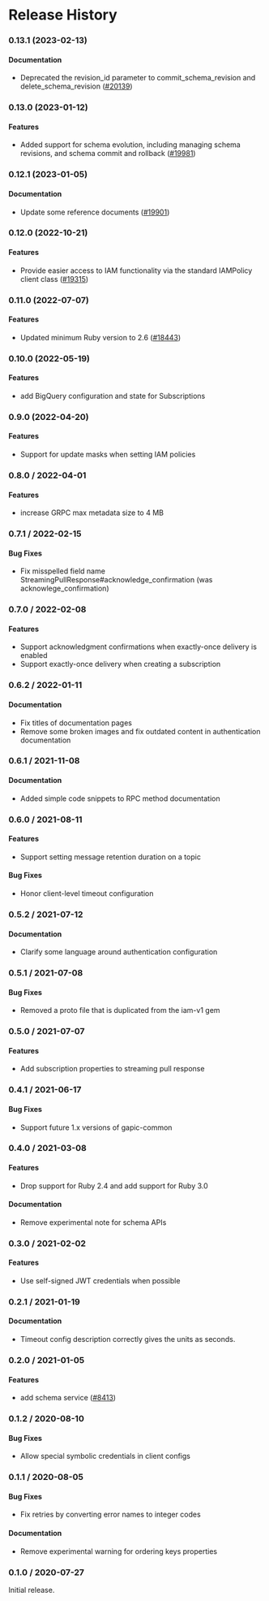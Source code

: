 # Release History

### 0.13.1 (2023-02-13)

#### Documentation

* Deprecated the revision_id parameter to commit_schema_revision and delete_schema_revision ([#20139](https://github.com/googleapis/google-cloud-ruby/issues/20139)) 

### 0.13.0 (2023-01-12)

#### Features

* Added support for schema evolution, including managing schema revisions, and schema commit and rollback ([#19981](https://github.com/googleapis/google-cloud-ruby/issues/19981)) 

### 0.12.1 (2023-01-05)

#### Documentation

* Update some reference documents ([#19901](https://github.com/googleapis/google-cloud-ruby/issues/19901)) 

### 0.12.0 (2022-10-21)

#### Features

* Provide easier access to IAM functionality via the standard IAMPolicy client class ([#19315](https://github.com/googleapis/google-cloud-ruby/issues/19315)) 

### 0.11.0 (2022-07-07)

#### Features

* Updated minimum Ruby version to 2.6 ([#18443](https://github.com/googleapis/google-cloud-ruby/issues/18443)) 

### 0.10.0 (2022-05-19)

#### Features

* add BigQuery configuration and state for Subscriptions

### 0.9.0 (2022-04-20)

#### Features

* Support for update masks when setting IAM policies

### 0.8.0 / 2022-04-01

#### Features

* increase GRPC max metadata size to 4 MB

### 0.7.1 / 2022-02-15

#### Bug Fixes

* Fix misspelled field name StreamingPullResponse#acknowledge_confirmation (was acknowlege_confirmation)

### 0.7.0 / 2022-02-08

#### Features

* Support acknowledgment confirmations when exactly-once delivery is enabled
* Support exactly-once delivery when creating a subscription

### 0.6.2 / 2022-01-11

#### Documentation

* Fix titles of documentation pages
* Remove some broken images and fix outdated content in authentication documentation

### 0.6.1 / 2021-11-08

#### Documentation

* Added simple code snippets to RPC method documentation

### 0.6.0 / 2021-08-11

#### Features

* Support setting message retention duration on a topic

#### Bug Fixes

* Honor client-level timeout configuration

### 0.5.2 / 2021-07-12

#### Documentation

* Clarify some language around authentication configuration

### 0.5.1 / 2021-07-08

#### Bug Fixes

* Removed a proto file that is duplicated from the iam-v1 gem

### 0.5.0 / 2021-07-07

#### Features

* Add subscription properties to streaming pull response

### 0.4.1 / 2021-06-17

#### Bug Fixes

* Support future 1.x versions of gapic-common

### 0.4.0 / 2021-03-08

#### Features

* Drop support for Ruby 2.4 and add support for Ruby 3.0

#### Documentation

* Remove experimental note for schema APIs

### 0.3.0 / 2021-02-02

#### Features

* Use self-signed JWT credentials when possible

### 0.2.1 / 2021-01-19

#### Documentation

* Timeout config description correctly gives the units as seconds.

### 0.2.0 / 2021-01-05

#### Features

* add schema service ([#8413](https://www.github.com/googleapis/google-cloud-ruby/issues/8413))

### 0.1.2 / 2020-08-10

#### Bug Fixes

* Allow special symbolic credentials in client configs

### 0.1.1 / 2020-08-05

#### Bug Fixes

* Fix retries by converting error names to integer codes

#### Documentation

* Remove experimental warning for ordering keys properties

### 0.1.0 / 2020-07-27

Initial release.
